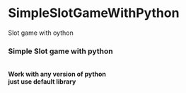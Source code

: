 # SimpleSlotGameWithPython
Slot game with oython
<h3>Simple Slot game with python </h3><br>
<b>Work with any version of python </b><br>
<b>just use default library

